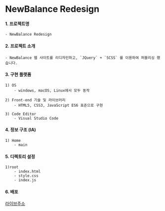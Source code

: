 # NewBalance Redesign

#### 1. 프로젝트명

    - NewBalance Redesign
    
#### 2. 프로젝트 소개

    - NewBalance 웹 사이트를 리디자인하고, `JQuery` + `SCSS` 를 이용하여 퍼블리싱 했습니다. 

#### 3. 구현 플랫폼 

    1) OS
        - windows, macOS, Linux에서 모두 동작 

    2) Front-end 기술 및 라이브러리  
        - HTML5, CSS3, JavaScript ES6 표준으로 구현 

    3) Code Editor
        - Visual Studio Code

#### 4. 정보 구조 (IA) 

    1) Home
        - main
         
#### 5. 디렉토리 설정

    1)root
        - index.html
        - style.css
        - index.js

#### 6. 배포
[라이브주소](https://parkhy0sh1n.github.io/NewBalance/)